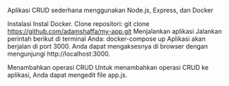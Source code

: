 Aplikasi CRUD sederhana menggunakan Node.js, Express, dan Docker

Instalasi
Instal Docker.
Clone repositori:
git clone https://github.com/adamshaffa/my-app.git
Menjalankan aplikasi
Jalankan perintah berikut di terminal Anda:
docker-compose up
Aplikasi akan berjalan di port 3000. Anda dapat mengaksesnya di browser dengan mengunjungi http://localhost:3000.

Menambahkan operasi CRUD
Untuk menambahkan operasi CRUD ke aplikasi, Anda dapat mengedit file app.js.